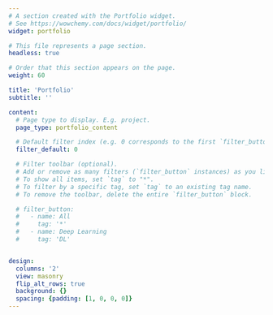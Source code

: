 ```yaml
---
# A section created with the Portfolio widget.
# See https://wowchemy.com/docs/widget/portfolio/
widget: portfolio

# This file represents a page section.
headless: true

# Order that this section appears on the page.
weight: 60

title: 'Portfolio'
subtitle: ''

content:
  # Page type to display. E.g. project.
  page_type: portfolio_content

  # Default filter index (e.g. 0 corresponds to the first `filter_button` instance below).
  filter_default: 0

  # Filter toolbar (optional).
  # Add or remove as many filters (`filter_button` instances) as you like.
  # To show all items, set `tag` to "*".
  # To filter by a specific tag, set `tag` to an existing tag name.
  # To remove the toolbar, delete the entire `filter_button` block.

  # filter_button:
  #   - name: All
  #     tag: '*'
  #   - name: Deep Learning
  #     tag: 'DL'


design:
  columns: '2'
  view: masonry
  flip_alt_rows: true
  background: {}
  spacing: {padding: [1, 0, 0, 0]}
---
```


